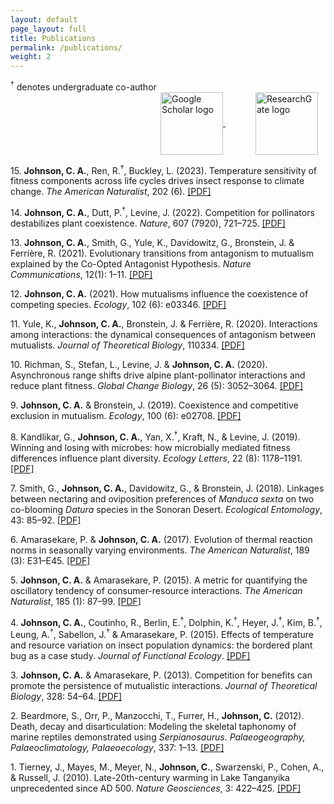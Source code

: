 ```yaml
---
layout: default
page_layout: full
title: Publications
permalink: /publications/
weight: 2
---
```


<p>
  <sup>†</sup> denotes undergraduate co-author
  <a href="https://scholar.google.com/citations?user=IzLbtxcAAAAJ&hl=en" target="_blank">
    <img src="{{ '/images/GoogleScholar.jpg' }}" alt="Google Scholar logo" style="height: 100px; vertical-align: middle; margin-left: 25vw;" />
  </a>
  <a href="https://www.researchgate.net/profile/Christopher-Johnson-41" target="_blank">
    <img src="{{ '/images/ResearchGate.png' }}" alt="ResearchGate logo" style="height: 100px; vertical-align: middle; margin-left: 5vw;" />
  </a>
</p>

<p>15. <strong>Johnson, C. A.</strong>, Ren, R.<sup>&dagger;</sup>, Buckley, L. (2023).
Temperature sensitivity of fitness components across life cycles drives insect response to climate change.
<em>The American Naturalist</em>, 202 (6). <a href="/PDFs/Johnson_et_al_2023.pdf" target="_blank">[PDF]</a></p>

<p>14. <strong>Johnson, C. A.</strong>, Dutt, P.<sup>&dagger;</sup>, Levine, J. (2022).
Competition for pollinators destabilizes plant coexistence.
<em>Nature</em>, 607 (7920), 721–725. <a href="/PDFs/Johnson_et_al_2022.pdf" target="_blank">[PDF]</a></p>

<p>13. <strong>Johnson, C. A.</strong>, Smith, G., Yule, K., Davidowitz, G., Bronstein, J. & Ferrière, R. (2021).
Evolutionary transitions from antagonism to mutualism explained by the Co-Opted Antagonist Hypothesis.
<em>Nature Communications</em>, 12(1): 1–11. <a href="/PDFs/Johnson_et_al_2021.pdf" target="_blank">[PDF]</a></p>

<p>12. <strong>Johnson, C. A.</strong> (2021).
How mutualisms influence the coexistence of competing species.
<em>Ecology</em>, 102 (6): e03346. <a href="/PDFs/Johnson_2021.pdf" target="_blank">[PDF]</a></p>

<p>11. Yule, K., <strong>Johnson, C. A.</strong>, Bronstein, J. & Ferrière, R. (2020).
Interactions among interactions: the dynamical consequences of antagonism between mutualists.
<em>Journal of Theoretical Biology</em>, 110334. <a href="/PDFs/Yule_et_al_2020.pdf" target="_blank">[PDF]</a></p>

<p>10. Richman, S., Stefan, L., Levine, J. & <strong>Johnson, C. A.</strong> (2020).
Asynchronous range shifts drive alpine plant-pollinator interactions and reduce plant fitness.
<em>Global Change Biology</em>, 26 (5): 3052–3064. <a href="/PDFs/Richman_et_al_2020.pdf" target="_blank">[PDF]</a></p>

<p>9. <strong>Johnson, C. A.</strong> & Bronstein, J. (2019).
Coexistence and competitive exclusion in mutualism.
<em>Ecology</em>, 100 (6): e02708. <a href="/PDFs/Johnson_Bronstein_2019.pdf" target="_blank">[PDF]</a></p>

<p>8. Kandlikar, G., <strong>Johnson, C. A.</strong>, Yan, X.<sup>&dagger;</sup>, Kraft, N., & Levine, J. (2019).
Winning and losing with microbes: how microbially mediated fitness differences influence plant diversity.
<em>Ecology Letters</em>, 22 (8): 1178–1191. <a href="/PDFs/Kandlikar_et_al_2019.pdf" target="_blank">[PDF]</a></p>

<p>7. Smith, G., <strong>Johnson, C. A.</strong>, Davidowitz, G., & Bronstein, J. (2018).
Linkages between nectaring and oviposition preferences of <em>Manduca sexta</em> on two co-blooming <em>Datura</em> species in the Sonoran Desert.
<em>Ecological Entomology</em>, 43: 85–92. <a href="/PDFs/Smith_et_al_2018.pdf" target="_blank">[PDF]</a></p>

<p>6. Amarasekare, P. & <strong>Johnson, C. A.</strong> (2017).
Evolution of thermal reaction norms in seasonally varying environments.
<em>The American Naturalist</em>, 189 (3): E31–E45. <a href="/PDFs/Amarasekare_Johnson_2017.pdf" target="_blank">[PDF]</a></p>

<p>5. <strong>Johnson, C. A.</strong> & Amarasekare, P. (2015).
A metric for quantifying the oscillatory tendency of consumer-resource interactions.
<em>The American Naturalist</em>, 185 (1): 87–99. <a href="/PDFs/Johnson_Amarasekare_2015.pdf" target="_blank">[PDF]</a></p>

<p>4. <strong>Johnson, C. A.</strong>, Coutinho, R., Berlin, E.<sup>&dagger;</sup>, Dolphin, K.<sup>&dagger;</sup>, Heyer, J.<sup>&dagger;</sup>, Kim, B.<sup>&dagger;</sup>, Leung, A.<sup>&dagger;</sup>, Sabellon, J.<sup>&dagger;</sup> & Amarasekare, P. (2015).
Effects of temperature and resource variation on insect population dynamics: the bordered plant bug as a case study.
<em>Journal of Functional Ecology</em>. <a href="/PDFs/Johnson_et_al_2015.pdf" target="_blank">[PDF]</a></p>

<p>3. <strong>Johnson, C. A.</strong> & Amarasekare, P. (2013).
Competition for benefits can promote the persistence of mutualistic interactions.
<em>Journal of Theoretical Biology</em>, 328: 54–64. <a href="/PDFs/Johnson_Amarasekare_2013.pdf" target="_blank">[PDF]</a></p>

<p>2. Beardmore, S., Orr, P., Manzocchi, T., Furrer, H., <strong>Johnson, C.</strong> (2012).
Death, decay and disarticulation: Modeling the skeletal taphonomy of marine reptiles demonstrated using <em>Serpianosaurus</em>.
<em>Palaeogeography, Palaeoclimatology, Palaeoecology</em>, 337: 1–13. <a href="/PDFs/Beardmore_et_al_2012.pdf" target="_blank">[PDF]</a></p>

<p>1. Tierney, J., Mayes, M., Meyer, N., <strong>Johnson, C.</strong>, Swarzenski, P., Cohen, A., & Russell, J. (2010).
Late-20th-century warming in Lake Tanganyika unprecedented since AD 500.
<em>Nature Geosciences</em>, 3: 422–425. <a href="/PDFs/Tierney_et_al_2010.pdf" target="_blank">[PDF]</a></p>
